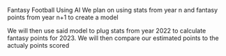 Fantasy Football Using AI
We plan on using stats from year n and fantasy points from year n+1 to create a model

We will then use said model to plug stats from year 2022 to calculate fantasy points for 2023. We will then compare our estimated points to the actualy points scored
